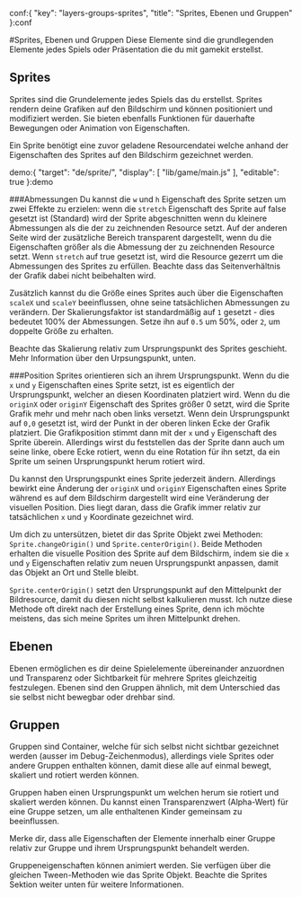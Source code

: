 conf:{
    "key": "layers-groups-sprites",
    "title": "Sprites, Ebenen und Gruppen"
}:conf

#Sprites, Ebenen und Gruppen
Diese Elemente sind die grundlegenden Elemente jedes Spiels oder Präsentation die du mit gamekit erstellst.


Sprites
-------
Sprites sind die Grundelemente jedes Spiels das du erstellst. Sprites rendern deine Grafiken auf den Bildschirm und können positioniert und modifiziert werden.
Sie bieten ebenfalls Funktionen für dauerhafte Bewegungen oder Animation von Eigenschaften.

Ein Sprite benötigt eine zuvor geladene Resourcendatei welche anhand der Eigenschaften des Sprites auf den
Bildschirm gezeichnet werden.

demo:{
    "target": "de/sprite/",
    "display": [
        "lib/game/main.js"
    ],
    "editable": true
}:demo


###Abmessungen
Du kannst die `w` und `h` Eigenschaft des Sprite setzen um zwei Effekte zu erzielen: wenn die `stretch` Eigenschaft
des Sprite auf false gesetzt ist (Standard) wird der Sprite abgeschnitten wenn du kleinere Abmessungen als die der zu zeichnenden Resource setzt.
Auf der anderen Seite wird der zusätzliche Bereich transparent dargestellt, wenn du die Eigenschaften größer als die Abmessung der zu zeichnenden
Resource setzt.
Wenn `stretch` auf true gesetzt ist, wird die Resource gezerrt um die Abmessungen des Sprites zu erfüllen. Beachte dass das Seitenverhältnis der Grafik
dabei nicht beibehalten wird.

Zusätzlich kannst du die Größe eines Sprites auch über die Eigenschaften `scaleX` und `scaleY` beeinflussen, ohne
seine tatsächlichen Abmessungen zu verändern. Der Skalierungsfaktor ist standardmäßig auf `1` gesetzt - dies bedeutet
100% der Abmessungen. Setze ihn auf `0.5` um 50%, oder `2`, um doppelte Größe zu erhalten.

Beachte das Skalierung relativ zum Ursprungspunkt des Sprites geschieht. Mehr Information über den Urpsungspunkt, unten.

###Position
Sprites orientieren sich an ihrem Ursprungspunkt. Wenn du die `x` und `y` Eigenschaften eines Sprite setzt, ist
es eigentlich der Ursprungspunkt, welcher an diesen Koordinaten platziert wird. Wenn du die `originX` oder `originY`
Eigenschaft des Sprites größer 0 setzt, wird die Sprite Grafik mehr und mehr nach oben links versetzt. Wenn dein
Ursprungspunkt auf `0,0` gesetzt ist, wird der Punkt in der oberen linken Ecke der Grafik platziert. Die Grafikposition
stimmt dann mit der `x` und `y` Eigenschaft des Sprite überein. Allerdings wirst du feststellen das der Sprite dann
auch um seine linke, obere Ecke rotiert, wenn du eine Rotation für ihn setzt, da ein Sprite um seinen Ursprungspunkt
herum rotiert wird.

Du kannst den Ursprungspunkt eines Sprite jederzeit ändern. Allerdings bewirkt eine Änderung der `originX` und `originY`
Eigenschaften eines Sprite während es auf dem Bildschirm dargestellt wird eine Veränderung der visuellen Position.
Dies liegt daran, dass die Grafik immer relativ zur tatsächlichen `x` und `y` Koordinate gezeichnet wird.

Um dich zu untersützen, bietet dir das Sprite Objekt zwei Methoden: `Sprite.changeOrigin()` und `Sprite.centerOrigin()`.
Beide Methoden erhalten die visuelle Position des Sprite auf dem Bildschirm, indem sie die `x` und `y` Eigenschaften relativ
zum neuen Ursprungspunkt anpassen, damit das Objekt an Ort und Stelle bleibt.

`Sprite.centerOrigin()` setzt den Ursprungspunkt auf den Mittelpunkt der Bildresource, damit du diesen nicht selbst kalkulieren musst.
Ich nutze diese Methode oft direkt nach der Erstellung eines Sprite, denn ich möchte meistens, das sich meine Sprites um
ihren Mittelpunkt drehen.


Ebenen
------
Ebenen ermöglichen es dir deine Spielelemente übereinander anzuordnen und Transparenz oder Sichtbarkeit für mehrere Sprites gleichzeitig festzulegen.
Ebenen sind den Gruppen ähnlich, mit dem Unterschied das sie selbst nicht bewegbar oder drehbar sind.


Gruppen
-------
Gruppen sind Container, welche für sich selbst nicht sichtbar gezeichnet werden (ausser im Debug-Zeichenmodus), allerdings viele Sprites oder andere Gruppen enthalten können, damit diese alle auf einmal bewegt, skaliert und rotiert werden können.

Gruppen haben einen Ursprungspunkt um welchen herum sie rotiert und skaliert werden können. Du kannst einen Transparenzwert (Alpha-Wert) für eine Gruppe setzen, um alle enthaltenen Kinder gemeinsam zu beeinflussen.

Merke dir, dass alle Eigenschaften der Elemente innerhalb einer Gruppe relativ zur Gruppe und ihrem Ursprungspunkt behandelt werden.

Gruppeneigenschaften können animiert werden. Sie verfügen über die gleichen Tween-Methoden wie das Sprite Objekt.
Beachte die Sprites Sektion weiter unten für weitere Informationen.

